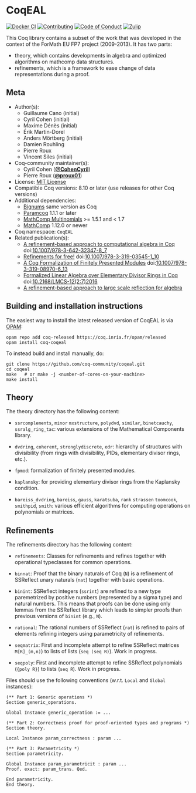 <!---
This file was generated from `meta.yml`, please do not edit manually.
Follow the instructions on https://github.com/coq-community/templates to regenerate.
--->
# CoqEAL

[![Docker CI][docker-action-shield]][docker-action-link]
[![Contributing][contributing-shield]][contributing-link]
[![Code of Conduct][conduct-shield]][conduct-link]
[![Zulip][zulip-shield]][zulip-link]

[docker-action-shield]: https://github.com/coq-community/coqeal/workflows/Docker%20CI/badge.svg?branch=master
[docker-action-link]: https://github.com/coq-community/coqeal/actions?query=workflow:"Docker%20CI"

[contributing-shield]: https://img.shields.io/badge/contributions-welcome-%23f7931e.svg
[contributing-link]: https://github.com/coq-community/manifesto/blob/master/CONTRIBUTING.md

[conduct-shield]: https://img.shields.io/badge/%E2%9D%A4-code%20of%20conduct-%23f15a24.svg
[conduct-link]: https://github.com/coq-community/manifesto/blob/master/CODE_OF_CONDUCT.md

[zulip-shield]: https://img.shields.io/badge/chat-on%20zulip-%23c1272d.svg
[zulip-link]: https://coq.zulipchat.com/#narrow/stream/237663-coq-community-devs.20.26.20users



This Coq library contains a subset of the work that was developed in the context
of the ForMath EU FP7 project (2009-2013). It has two parts:
- theory, which contains developments in algebra and optimized algorithms on mathcomp data structures.
- refinements, which is a framework to ease change of data representations during a proof.

## Meta

- Author(s):
  - Guillaume Cano (initial)
  - Cyril Cohen (initial)
  - Maxime Dénès (initial)
  - Érik Martin-Dorel
  - Anders Mörtberg (initial)
  - Damien Rouhling
  - Pierre Roux
  - Vincent Siles (initial)
- Coq-community maintainer(s):
  - Cyril Cohen ([**@CohenCyril**](https://github.com/CohenCyril))
  - Pierre Roux ([**@proux01**](https://github.com/proux01))
- License: [MIT License](LICENSE)
- Compatible Coq versions: 8.10 or later (use releases for other Coq versions)
- Additional dependencies:
  - [Bignums](https://github.com/coq/bignums) same version as Coq
  - [Paramcoq](https://github.com/coq-community/paramcoq) 1.1.1 or later
  - [MathComp Multinomials](https://github.com/math-comp/multinomials) >= 1.5.1 and < 1.7
  - [MathComp](https://math-comp.github.io) 1.12.0 or newer
- Coq namespace: `CoqEAL`
- Related publication(s):
  - [A refinement-based approach to computational algebra in Coq](https://hal.inria.fr/hal-00734505/document) doi:[10.1007/978-3-642-32347-8_7](https://doi.org/10.1007/978-3-642-32347-8_7)
  - [Refinements for free!](https://hal.inria.fr/hal-01113453/document) doi:[10.1007/978-3-319-03545-1_10](https://doi.org/10.1007/978-3-319-03545-1_10)
  - [A Coq Formalization of Finitely Presented Modules](https://hal.inria.fr/hal-01378905/document) doi:[10.1007/978-3-319-08970-6_13](https://doi.org/10.1007/978-3-319-08970-6_13)
  - [Formalized Linear Algebra over Elementary Divisor Rings in Coq](https://hal.inria.fr/hal-01081908/document) doi:[10.2168/LMCS-12(2:7)2016](https://doi.org/10.2168/LMCS-12(2:7)2016)
  - [A refinement-based approach to large scale reflection for algebra](https://hal.inria.fr/hal-01414881/document) 

## Building and installation instructions

The easiest way to install the latest released version of CoqEAL
is via [OPAM](https://opam.ocaml.org/doc/Install.html):

```shell
opam repo add coq-released https://coq.inria.fr/opam/released
opam install coq-coqeal
```

To instead build and install manually, do:

``` shell
git clone https://github.com/coq-community/coqeal.git
cd coqeal
make   # or make -j <number-of-cores-on-your-machine> 
make install
```


## Theory

The theory directory has the following content:

- `ssrcomplements`, `minor` `mxstructure`, `polydvd`, `similar`,
  `binetcauchy`, `ssralg_ring_tac`: various extensions of the
  Mathematical Components library.

- `dvdring`, `coherent`, `stronglydiscrete`, `edr`: hierarchy of
  structures with divisibility (from rings with divisibility, PIDs,
  elementary divisor rings, etc.).

- `fpmod`: formalization of finitely presented modules.

- `kaplansky`: for providing elementary divisor rings from the
  Kaplansky condition.

- `bareiss_dvdring`, `bareiss`, `gauss`, `karatsuba`, `rank`
  `strassen` `toomcook`, `smithpid`, `smith`: various efficient
  algorithms for computing operations on polynomials or matrices.

## Refinements

The refinements directory has the following content:

- `refinements`: Classes for refinements and refines together with
  operational typeclasses for common operations.

- `binnat`: Proof that the binary naturals of Coq (`N`) is a refinement
  of SSReflect unary naturals (`nat`) together with basic operations.

- `binint`: SSReflect integers (`ssrint`) are refined to a new type
  paremetrized by positive numbers (represented by a sigma type) and
  natural numbers.  This means that proofs can be done using only
  lemmas from the SSReflect library which leads to simpler proofs than
  previous versions of `binint` (e.g., `N`).

- `rational`: The rational numbers of SSReflect (`rat`) is refined to
  pairs of elements refining integers using parametricity of
  refinements.

- `seqmatrix`: First and incomplete attempt to refine SSReflect
  matrices `M[R]_(m,n)`) to lists of lists (`seq (seq R)`).
  Work in progress.

- `seqpoly`: First and incomplete attempt to refine SSReflect
  polynomials (`{poly R}`) to lists (`seq R`). Work in progress.

Files should use the following conventions (w.r.t. `Local` and `Global` instances):

```coq
(** Part 1: Generic operations *)
Section generic_operations.

Global Instance generic_operation := ...

(** Part 2: Correctness proof for proof-oriented types and programs *)
Section theory.

Local Instance param_correctness : param ...

(** Part 3: Parametricity *)
Section parametricity.

Global Instance param_parametricit : param ...
Proof. exact: param_trans. Qed.

End parametricity.
End theory.
```
